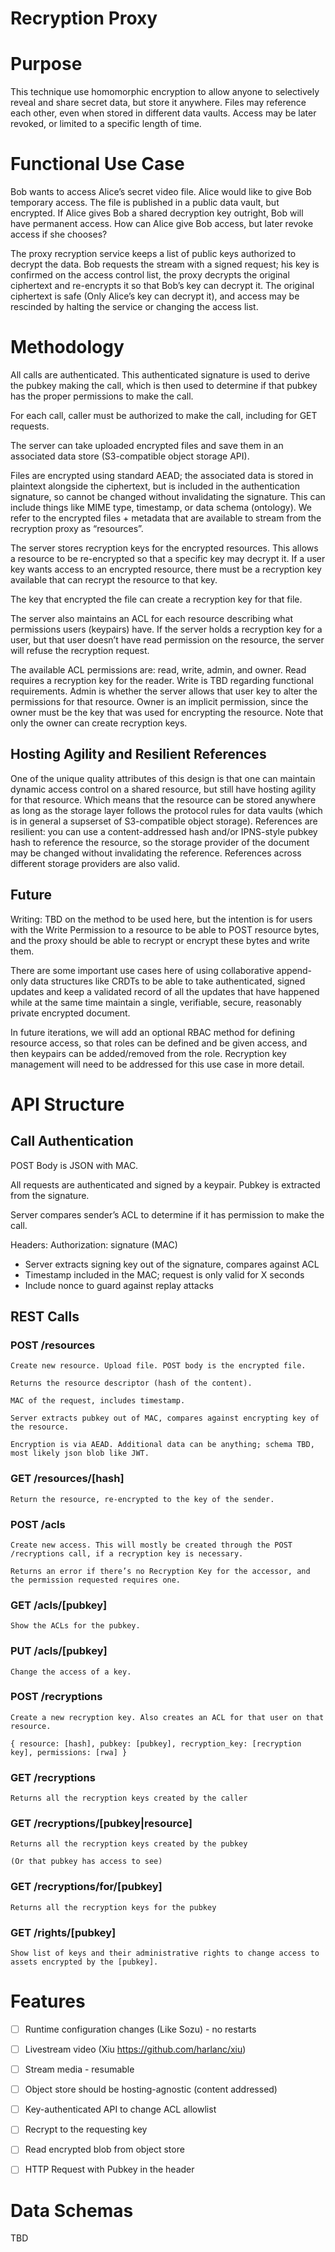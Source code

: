 
# Recryption Proxy
# Purpose

This technique use homomorphic encryption to allow anyone to selectively reveal and share secret data, but store it anywhere. Files may reference each other, even when stored in different data vaults. Access may be later revoked, or limited to a specific length of time.


# Functional Use Case

Bob wants to access Alice’s secret video file. Alice would like to give Bob temporary access. The file is published in a public data vault, but encrypted. If Alice gives Bob a shared decryption key outright, Bob will have permanent access. How can Alice give Bob access, but later revoke access if she chooses?

The proxy recryption service keeps a list of public keys authorized to decrypt the data. Bob requests the stream with a signed request; his key is confirmed on the access control list, the proxy decrypts the original ciphertext and re-encrypts it so that Bob’s key can decrypt it. The original ciphertext is safe (Only Alice’s key can decrypt it), and access may be rescinded by halting the service or changing the access list.

# Methodology

All calls are authenticated. This authenticated signature is used to derive the pubkey making the call, which is then used to determine if that pubkey has the proper permissions to make the call.

For each call, caller must be authorized to make the call, including for GET requests.

The server can take uploaded encrypted files and save them in an associated data store (S3-compatible object storage API).

Files are encrypted using standard AEAD; the associated data is stored in plaintext alongside the ciphertext, but is included in the authentication signature, so cannot be changed without invalidating the signature. This can include things like MIME type, timestamp, or data schema (ontology). We refer to the encrypted files + metadata that are available to stream from the recryption proxy as “resources”.

The server stores recryption keys for the encrypted resources. This allows a resource to be re-encrypted so that a specific key may decrypt it. If a user key wants access to an encrypted resource, there must be a recryption key available that can recrypt the resource to that key. 

The key that encrypted the file can create a recryption key for that file.

The server also maintains an ACL for each resource describing what permissions users (keypairs) have. If the server holds a recryption key for a user, but that user doesn’t have read permission on the resource, the server will refuse the recryption request.

The available ACL permissions are: read, write, admin, and owner. Read requires a recryption key for the reader. Write is TBD regarding functional requirements. Admin is whether the server allows that user key to alter the permissions for that resource. Owner is an implicit permission, since the owner must be the key that was used for encrypting the resource. Note that only the owner can create recryption keys.

## Hosting Agility and Resilient References

One of the unique quality attributes of this design is that one can maintain dynamic access control on a shared resource, but still have hosting agility for that resource. Which means that the resource can be stored anywhere as long as the storage layer follows the protocol rules for data vaults (which is in general a supserset of S3-compatible object storage). References are resilient: you can use a content-addressed hash and/or IPNS-style pubkey hash to reference the resource, so the storage provider of the document may be changed without invalidating the reference. References across different storage providers are also valid.

## Future

Writing: TBD on the method to be used here, but the intention is for users with the Write Permission to a resource to be able to POST resource bytes, and the proxy should be able to recrypt or encrypt these bytes and write them.

There are some important use cases here of using collaborative append-only data structures like CRDTs to be able to take authenticated, signed updates and keep a validated record of all the updates that have happened while at the same time maintain a single, verifiable, secure, reasonably private encrypted document.

In future iterations, we will add an optional RBAC method for defining resource access, so that roles can be defined and be given access, and then keypairs can be added/removed from the role. Recryption key management will need to be addressed for this use case in more detail.

# API Structure

## Call Authentication
POST Body is JSON with MAC. 

All requests are authenticated and signed by a keypair. Pubkey is extracted from the signature.

Server compares sender’s ACL to determine if it has permission to make the call.

Headers: Authorization: signature (MAC)

- Server extracts signing key out of the signature, compares against ACL
- Timestamp included in the MAC; request is only valid for X seconds
- Include nonce to guard against replay attacks

## REST Calls

### POST /resources
    
    Create new resource. Upload file. POST body is the encrypted file.
    
    Returns the resource descriptor (hash of the content).
    
    MAC of the request, includes timestamp. 
    
    Server extracts pubkey out of MAC, compares against encrypting key of the resource.
    
    Encryption is via AEAD. Additional data can be anything; schema TBD, most likely json blob like JWT.
    
### GET /resources/[hash]
    
    Return the resource, re-encrypted to the key of the sender.
    
### POST /acls
    
    Create new access. This will mostly be created through the POST /recryptions call, if a recryption key is necessary.
    
    Returns an error if there’s no Recryption Key for the accessor, and the permission requested requires one.
    
### GET /acls/[pubkey]
    
    Show the ACLs for the pubkey. 
    
### PUT /acls/[pubkey]
    
    Change the access of a key.
    
### POST /recryptions
    
    Create a new recryption key. Also creates an ACL for that user on that resource.
    
    { resource: [hash], pubkey: [pubkey], recryption_key: [recryption key], permissions: [rwa] }
    
### GET /recryptions
    
    Returns all the recryption keys created by the caller
    
### GET /recryptions/[pubkey|resource]
    
    Returns all the recryption keys created by the pubkey
    
    (Or that pubkey has access to see)
    
### GET /recryptions/for/[pubkey]
    
    Returns all the recryption keys for the pubkey
    
### GET /rights/[pubkey]
    
    Show list of keys and their administrative rights to change access to assets encrypted by the [pubkey].
# Features

- [ ] Runtime configuration changes (Like Sozu) - no restarts
- [ ] Livestream video (Xiu https://github.com/harlanc/xiu)
- [ ] Stream media - resumable
- [ ] Object store should be hosting-agnostic (content addressed)
- [ ] Key-authenticated API to change ACL allowlist
- [ ] Recrypt to the requesting key
- [ ] Read encrypted blob from object store
- [ ] HTTP Request with Pubkey in the header


# Data Schemas

TBD
